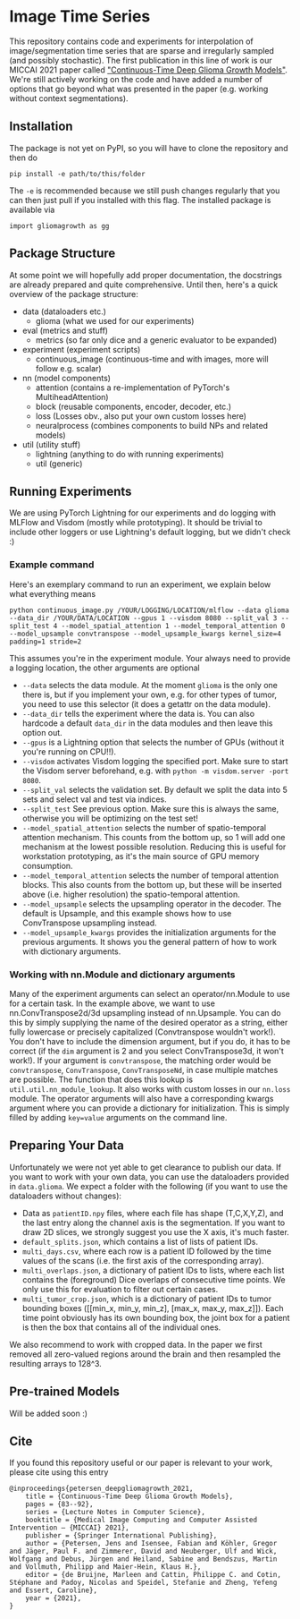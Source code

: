 # Image Time Series

This repository contains code and experiments for interpolation of image/segmentation time series that are sparse and irregularly sampled (and possibly stochastic). The first publication in this line of work is our MICCAI 2021 paper called ["Continuous-Time Deep Glioma Growth Models"](https://arxiv.org/abs/2106.12917). We're still actively working on the code and have added a number of options that go beyond what was presented in the paper (e.g. working without context segmentations).

## Installation

The package is not yet on PyPI, so you will have to clone the repository and then do

    pip install -e path/to/this/folder

The `-e` is recommended because we still push changes regularly that you can then just pull if you installed with this flag. The installed package is available via

    import gliomagrowth as gg

## Package Structure

At some point we will hopefully add proper documentation, the docstrings are already prepared and quite comprehensive. Until then, here's a quick overview of the package structure:

* data (dataloaders etc.)
    * glioma (what we used for our experiments)
* eval (metrics and stuff)
    * metrics (so far only dice and a generic evaluator to be expanded)
* experiment (experiment scripts)
    * continuous_image (continuous-time and with images, more will follow e.g. scalar)
* nn (model components)
    * attention (contains a re-implementation of PyTorch's MultiheadAttention)
    * block (reusable components, encoder, decoder, etc.)
    * loss (Losses obv., also put your own custom losses here)
    * neuralprocess (combines components to build NPs and related models)
* util (utility stuff)
    * lightning (anything to do with running experiments)
    * util (generic)

## Running Experiments

We are using PyTorch Lightning for our experiments and do logging with MLFlow and Visdom (mostly while prototyping). It should be trivial to include other loggers or use Lightning's default logging, but we didn't check :)

### Example command

Here's an exemplary command to run an experiment, we explain below what everything means

    python continuous_image.py /YOUR/LOGGING/LOCATION/mlflow --data glioma --data_dir /YOUR/DATA/LOCATION --gpus 1 --visdom 8080 --split_val 3 --split_test 4 --model_spatial_attention 1 --model_temporal_attention 0 --model_upsample convtranspose --model_upsample_kwargs kernel_size=4 padding=1 stride=2

This assumes you're in the experiment module. Your always need to provide a logging location, the other arguments are optional

* `--data` selects the data module. At the moment `glioma` is the only one there is, but if you implement your own, e.g. for other types of tumor, you need to use this selector (it does a getattr on the data module).
* `--data_dir` tells the experiment where the data is. You can also hardcode a default `data_dir` in the data modules and then leave this option out.
* `--gpus` is a Lightning option that selects the number of GPUs (without it you're running on CPU!!).
* `--visdom` activates Visdom logging the specified port. Make sure to start the Visdom server beforehand, e.g. with `python -m visdom.server -port 8080`.
* `--split_val` selects the validation set. By default we split the data into 5 sets and select val and test via indices.
* `--split_test` See previous option. Make sure this is always the same, otherwise you will be optimizing on the test set!
* `--model_spatial_attention` selects the number of spatio-temporal attention mechanism. This counts from the bottom up, so 1 will add one mechanism at the lowest possible resolution. Reducing this is useful for workstation prototyping, as it's the main source of GPU memory consumption.
* `--model_temporal_attention` selects the number of temporal attention blocks. This also counts from the bottom up, but these will be inserted above (i.e. higher resolution) the spatio-temporal attention.
* `--model_upsample` selects the upsampling operator in the decoder. The default is Upsample, and this example shows how to use ConvTranspose upsampling instead.
* `--model_upsample_kwargs` provides the initialization arguments for the previous arguments. It shows you the general pattern of how to work with dictionary arguments.

### Working with nn.Module and dictionary arguments

Many of the experiment arguments can select an operator/nn.Module to use for a certain task. In the example above, we want to use nn.ConvTranspose2d/3d upsampling instead of nn.Upsample. You can do this by simply supplying the name of the desired operator as a string, either fully lowercase or precisely capitalized (Convtranspose wouldn't work!). You don't have to include the dimension argument, but if you do, it has to be correct (if the `dim` argument is 2 and you select ConvTranspose3d, it won't work!). If your argument is `convtranspose`, the matching order would be `convtranspose`, `ConvTranspose`, `ConvTransposeNd`, in case multiple matches are possible. The function that does this lookup is `util.util.nn_module_lookup`. It also works with custom losses in our `nn.loss` module. The operator arguments will also have a corresponding kwargs argument where you can provide a dictionary for initialization. This is simply filled by adding `key=value` arguments on the command line.

## Preparing Your Data

Unfortunately we were not yet able to get clearance to publish our data. If you want to work with your own data, you can use the dataloaders provided in `data.glioma`. We expect a folder with the following (if you want to use the dataloaders without changes):

* Data as `patientID.npy` files, where each file has shape (T,C,X,Y,Z), and the last entry along the channel axis is the segmentation. If you want to draw 2D slices, we strongly suggest you use the X axis, it's much faster.
* `default_splits.json`, which contains a list of lists of patient IDs.
* `multi_days.csv`, where each row is a patient ID followed by the time values of the scans (i.e. the first axis of the corresponding array).
* `multi_overlaps.json`, a dictionary of patient IDs to lists, where each list contains the (foreground) Dice overlaps of consecutive time points. We only use this for evaluation to filter out certain cases.
* `multi_tumor_crop.json`, which is a dictionary of patient IDs to tumor bounding boxes ([[min_x, min_y, min_z], [max_x, max_y, max_z]]). Each time point obviously has its own bounding box, the joint box for a patient is then the box that contains all of the individual ones.

We also recommend to work with cropped data. In the paper we first removed all zero-valued regions around the brain and then resampled the resulting arrays to 128^3.

## Pre-trained Models

Will be added soon :)

## Cite

If you found this repository useful or our paper is relevant to your work, please cite using this entry


    @inproceedings{petersen_deepgliomagrowth_2021,
	    title = {Continuous-Time Deep Glioma Growth Models},
        pages = {83--92},
	    series = {Lecture Notes in Computer Science},
        booktitle = {Medical Image Computing and Computer Assisted Intervention – {MICCAI} 2021},
        publisher = {Springer International Publishing},
        author = {Petersen, Jens and Isensee, Fabian and Köhler, Gregor and Jäger, Paul F. and Zimmerer, David and Neuberger, Ulf and Wick, Wolfgang and Debus, Jürgen and Heiland, Sabine and Bendszus, Martin and Vollmuth, Philipp and Maier-Hein, Klaus H.},
        editor = {de Bruijne, Marleen and Cattin, Philippe C. and Cotin, Stéphane and Padoy, Nicolas and Speidel, Stefanie and Zheng, Yefeng and Essert, Caroline},
        year = {2021},
    }
